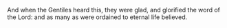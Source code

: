 And when the Gentiles heard this, they were glad, and glorified the word of the Lord: and as many as were ordained to eternal life believed.
